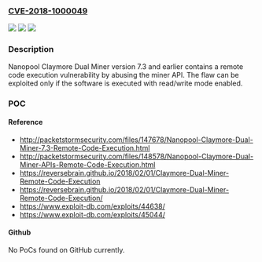 ### [CVE-2018-1000049](https://cve.mitre.org/cgi-bin/cvename.cgi?name=CVE-2018-1000049)
![](https://img.shields.io/static/v1?label=Product&message=n%2Fa&color=blue)
![](https://img.shields.io/static/v1?label=Version&message=n%2Fa&color=blue)
![](https://img.shields.io/static/v1?label=Vulnerability&message=n%2Fa&color=brighgreen)

### Description

Nanopool Claymore Dual Miner version 7.3 and earlier contains a remote code execution vulnerability by abusing the miner API. The flaw can be exploited only if the software is executed with read/write mode enabled.

### POC

#### Reference
- http://packetstormsecurity.com/files/147678/Nanopool-Claymore-Dual-Miner-7.3-Remote-Code-Execution.html
- http://packetstormsecurity.com/files/148578/Nanopool-Claymore-Dual-Miner-APIs-Remote-Code-Execution.html
- https://reversebrain.github.io/2018/02/01/Claymore-Dual-Miner-Remote-Code-Execution
- https://reversebrain.github.io/2018/02/01/Claymore-Dual-Miner-Remote-Code-Execution/
- https://www.exploit-db.com/exploits/44638/
- https://www.exploit-db.com/exploits/45044/

#### Github
No PoCs found on GitHub currently.

